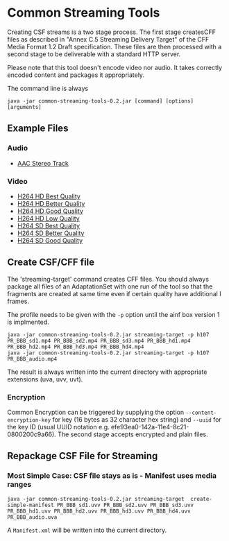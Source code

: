 # Common Streaming Tools

Creating CSF streams is a two stage process. The first stage createsCFF files as described in "Annex C.5 Streaming Delivery 
Target" of the CFF Media Format 1.2 Draft specification. These files are then processed with a second stage to be 
deliverable with a standard HTTP server. 

Please note that this tool doesn't encode video nor audio. It takes correctly encoded content and packages it appropriately.

The command line is always

```
java -jar common-streaming-tools-0.2.jar [command] [options] [arguments]
```


## Example Files

### Audio

* [AAC Stereo Track](https://castlabs-dl.s3.amazonaws.com/public/drmtoday/sample_media_files_for_packager/PR_testfiles/PR_BBB_audio.mp4)

### Video

* [H264 HD Best Quality](https://castlabs-dl.s3.amazonaws.com/public/drmtoday/sample_media_files_for_packager/PR_testfiles/PR_BBB_hd1.mp4)
* [H264 HD Better Quality](https://castlabs-dl.s3.amazonaws.com/public/drmtoday/sample_media_files_for_packager/PR_testfiles/PR_BBB_hd2.mp4)
* [H264 HD Good Quality](https://castlabs-dl.s3.amazonaws.com/public/drmtoday/sample_media_files_for_packager/PR_testfiles/PR_BBB_hd3.mp4)
* [H264 HD Low Quality](https://castlabs-dl.s3.amazonaws.com/public/drmtoday/sample_media_files_for_packager/PR_testfiles/PR_BBB_hd4.mp4)
* [H264 SD Best Quality](https://castlabs-dl.s3.amazonaws.com/public/drmtoday/sample_media_files_for_packager/PR_testfiles/PR_BBB_sd1.mp4)
* [H264 SD Better Quality](https://castlabs-dl.s3.amazonaws.com/public/drmtoday/sample_media_files_for_packager/PR_testfiles/PR_BBB_sd2.mp4)
* [H264 SD Good Quality](https://castlabs-dl.s3.amazonaws.com/public/drmtoday/sample_media_files_for_packager/PR_testfiles/PR_BBB_sd3.mp4)


## Create CSF/CFF file

The 'streaming-target' command creates CFF files. You should always package all files of an AdaptationSet with one run of
the tool so that the fragments are created at same time even if certain quality have additional I frames.

The profile needs to be given with the `-p` option until the ainf box version 1 is implmented. 


```
java -jar common-streaming-tools-0.2.jar streaming-target -p h107 PR_BBB_sd1.mp4 PR_BBB_sd2.mp4 PR_BBB_sd3.mp4 PR_BBB_hd1.mp4 PR_BBB_hd2.mp4 PR_BBB_hd3.mp4 PR_BBB_hd4.mp4 
java -jar common-streaming-tools-0.2.jar streaming-target -p h107 PR_BBB_audio.mp4 
```

The result is always written into the current directory with appropriate extensions (uva, uvv, uvt). 

### Encryption
 
Common Encryption can be triggered by supplying the option `--content-encryption-key` for key (16 bytes as 32
character hex string) and `--uuid` for the key ID (usual UUID notation e.g. efe93ea0-142a-11e4-8c21-0800200c9a66). 
The second stage accepts encrypted and plain files. 


## Repackage CSF File for Streaming


### Most Simple Case: CSF file stays as is - Manifest uses media ranges

```
java -jar common-streaming-tools-0.2.jar streaming-target  create-simple-manifest PR_BBB_sd1.uvv PR_BBB_sd2.uvv PR_BBB_sd3.uvv PR_BBB_hd1.uvv PR_BBB_hd2.uvv PR_BBB_hd3.uvv PR_BBB_hd4.uvv PR_BBB_audio.uva
```

A `Manifest.xml` will be written into the current directory. 

